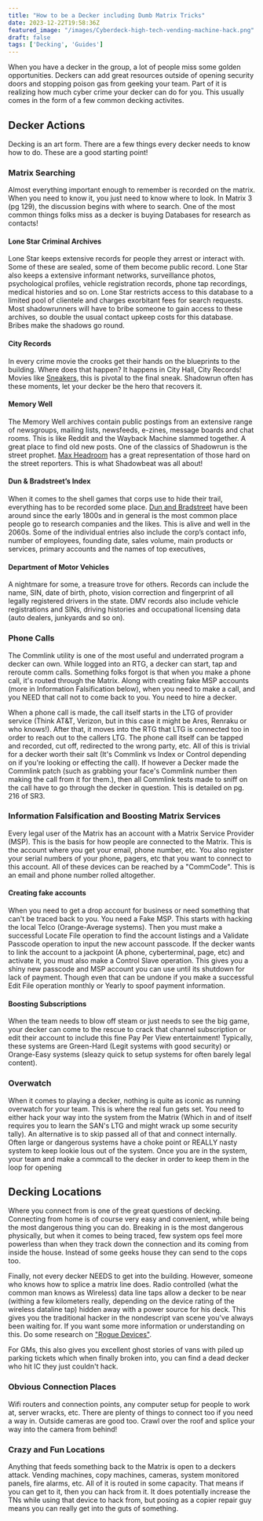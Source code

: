 ```yaml
---
title: "How to be a Decker including Dumb Matrix Tricks"
date: 2023-12-22T19:58:36Z
featured_image: "/images/Cyberdeck-high-tech-vending-machine-hack.png"
draft: false
tags: ['Decking', 'Guides']
---
```


When you have a decker in the group, a lot of people miss some golden opportunities. Deckers can add great resources outside of opening security doors and stopping poison gas from geeking your team. Part of it is realizing how much cyber crime your decker can do for you. This usually comes in the form of a few common decking activites.

## Decker Actions
Decking is an art form. There are a few things every decker needs to know how to do. These are a good starting point!

### Matrix Searching
Almost everything important enough to remember is recorded on the matrix. When you need to know it, you just need to know where to look. In Matrix 3 (pg 129), the discussion begins with where to search. One of the most common things folks miss as a decker is buying Databases for research as contacts!

#### Lone Star Criminal Archives
Lone Star keeps extensive records for people they arrest or interact with. Some of these are sealed, some of them become public record. Lone Star also keeps a extensive informant networks, surveillance photos, psychological profiles, vehicle registration records, phone tap recordings, medical histories and so on.  Lone Star restricts access to this database to a limited pool of clientele and charges exorbitant fees for search requests. Most shadowrunners will have to bribe someone to gain access to these archives, so double the usual contact upkeep costs for this database. Bribes make the shadows go round.

#### City Records
In every crime movie the crooks get their hands on the blueprints to the building. Where does that happen? It happens in City Hall, City Records! Movies like [Sneakers](https://en.wikipedia.org/wiki/Sneakers_1992_film), this is pivotal to the final sneak. Shadowrun often has these moments, let your decker be the hero that recovers it.

#### Memory Well
The Memory Well archives contain public postings from an extensive range of newsgroups, mailing lists, newsfeeds, e-zines, message boards and chat rooms. This is like Reddit and the Wayback Machine slammed together. A great place to find old new posts. One of the classics of Shadowrun is the street prophet. [Max Headroom](https://en.wikipedia.org/wiki/Max_Headroom) has a great representation of those hard on the street reporters. This is what Shadowbeat was all about!

#### Dun & Bradstreet’s Index
When it comes to the shell games that corps use to hide their trail, everything has to be recorded some place. [Dun and Bradstreet](https://en.wikipedia.org/wiki/Dun_%26_Bradstreet) have been around since the early 1800s and in general is the most common place people go to research companies and the likes. This is alive and well in the 2060s. Some of the individual entries also include the corp’s contact info, number of employees, founding date, sales volume, main products or services, primary accounts and the names of top executives,

#### Department of Motor Vehicles
A nightmare for some, a treasure trove for others. Records can include the name, SIN, date of birth, photo, vision correction and fingerprint of all legally registered drivers in the state. DMV records also include vehicle registrations and SINs, driving histories and occupational licensing data (auto dealers, junkyards and so on). 

### Phone Calls
The Commlink utility is one of the most useful and underrated program a decker can own. While logged into an RTG, a decker can start, tap and reroute comm calls. Something folks forgot is that when you make a phone call, it's routed through the Matrix. Along with creating fake MSP accounts (more in Information Falsification below), when you need to make a call, and you NEED that call not to come back to you. You need to hire a decker. 

When a phone call is made, the call itself starts in the LTG of provider service (Think AT&T, Verizon, but in this case it might be Ares, Renraku or who knows!). After that, it moves into the RTG that LTG is connected too in order to reach out to the callers LTG. The phone call itself can be tapped and recorded, cut off, redirected to the wrong party, etc. All of this is trivial for a decker worth their salt (It's Commlink vs Index or Control depending on if you're looking or effecting the call). If however a Decker made the Commlink patch (such as grabbing your face's Commlink number then making the call from it for them.), then all Commlink tests made to sniff on the call have to go through the decker in question. This is detailed on pg. 216 of SR3.

### Information Falsification and Boosting Matrix Services
Every legal user of the Matrix has an account with a Matrix Service Provider (MSP). This is the basis for how people are connected to the Matrix. This is the account where you get your email, phone number, etc. You also register your serial numbers of your phone, pagers, etc that you want to connect to this account. All of these devices can be reached by a "CommCode". This is an email and phone number rolled altogether. 

#### Creating fake accounts
When you need to get a drop account for business or need something that can't be traced back to you. You need a Fake MSP. This starts with hacking the local Telco (Orange-Average systems). Then you must make a successful Locate File operation to find the account listings and a Validate Passcode operation to input the new account passcode. If the decker wants to link the account to a jackpoint (A phone, cyberterminal, page, etc) and activate it, you must also make a Control Slave operation. This gives you a shiny new passcode and MSP account you can use until its shutdown for lack of payment. Though even that can be undone if you make a successful Edit File operation monthly or Yearly to spoof payment information.

#### Boosting Subscriptions
When the team needs to blow off steam or just needs to see the big game, your decker can come to the rescue to crack that channel subscription or edit their account to include this fine Pay Per View entertainment! Typically, these systems are Green-Hard (Legit systems with good security) or Orange-Easy systems (sleazy quick to setup systems for often barely legal content).

### Overwatch
When it comes to playing a decker, nothing is quite as iconic as running overwatch for your team. This is where the real fun gets set. You need to either hack your way into the system from the Matrix (Which in and of itself requires you to learn the SAN's LTG and might wrack up some security tally). An alternative is to skip passed all of that and connect internally. Often large or dangerous systems have a choke point or REALLY nasty system to keep lookie lous out of the system. Once you are in the system, your team and make a commcall to the decker in order to keep them in the loop for opening 

## Decking Locations
Where you connect from is one of the great questions of decking. Connecting from home is of course very easy and convenient, while being the most dangerous thing you can do. Breaking in is the most dangerous physically, but when it comes to being traced, few system ops feel more powerless than when they track down the connection and its coming from inside the house. Instead of some geeks house they can send to the cops too.

Finally, not every decker NEEDS to get into the building. However, someone who knows how to splice a matrix line does. Radio controlled (what the common man knows as Wireless) data line taps allow a decker to be near (withing a few kilometers really, depending on the device rating of the wireless dataline tap) hidden away with a power source for his deck. This gives you the traditional hacker in the nondescript van scene you've always been waiting for. If you want some more information or understanding on this. Do some research on ["Rogue Devices"](https://en.wikipedia.org/wiki/Rogue_access_point).

For GMs, this also gives you excellent ghost stories of vans with piled up parking tickets which when finally broken into, you can find a dead decker who hit IC they just couldn't hack. 

### Obvious Connection Places
Wifi routers and connection points, any computer setup for people to work at, server wracks, etc. There are plenty of things to connect too if you need a way in. Outside cameras are good too. Crawl over the roof and splice your way into the camera from behind!

### Crazy and Fun Locations
Anything that feeds something back to the Matrix is open to a deckers attack. Vending machines, copy machines, cameras, system monitored panels, fire alarms, etc. All of it is routed in some capacity. That means if you can get to it, then you can hack from it. It does potentially increase the TNs while using that device to hack from, but posing as a copier repair guy means you can really get into the guts of something.